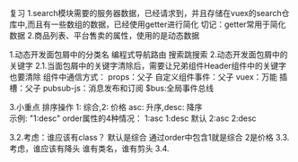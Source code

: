 
复习
1.search模块需要的服务器数据，已经请求到，并且存储在vuex的search仓库中,而且有一些数组的数据，已经使用getter进行简化
切记：getter常用于简化数据
2.商品列表、平台售卖的属性，使用的是动态数据

1.动态开发面包屑中的分类名
    编程式导航路由 搜索跳搜索
2.动态开发面包屑中的关键字
2.1.当面包屑中的关键字清除后，需要让兄弟组件Header组件中的关键字也要清除
组件中通信方式：
props：父子
自定义组件事件：父子
vuex：万能
插槽：父子
pubsub-js：消息发布和订阅
$bus:全局事件总线

3.小重点 排序操作
1: 综合,2: 价格 asc: 升序,desc: 降序  
示例: "1:desc"
order属性的4种情况：
1:asc
1:desc 默认
2:asc
2:desc

3.2.考虑：谁应该有class？
默认是综合
通过order中包含1就是综合 2是价格
3.3.考虑，谁应该有降头
谁有类名，谁有剪头
3.4.
